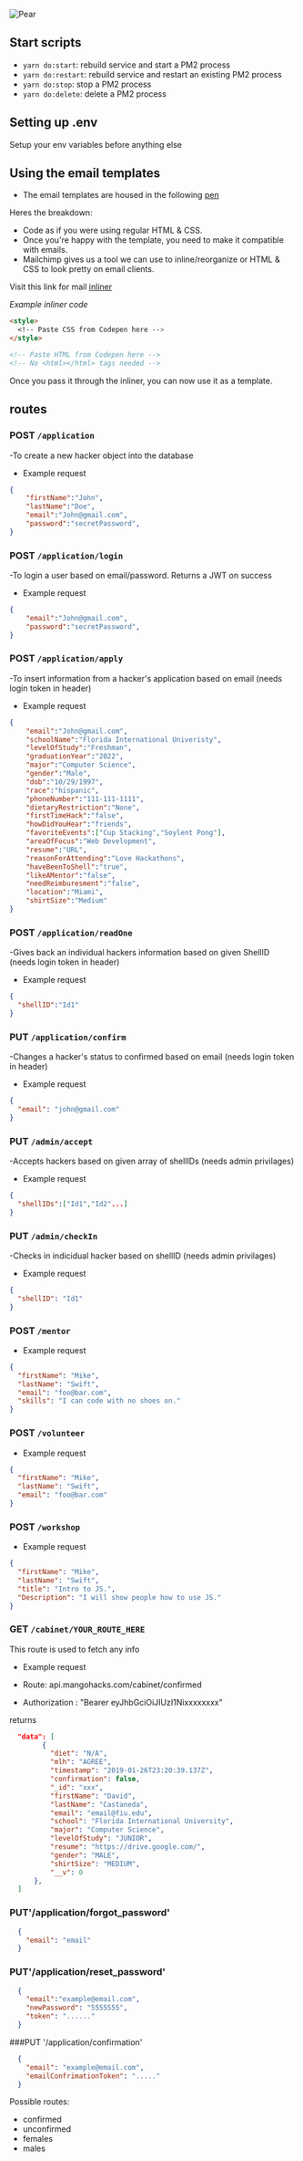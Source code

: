 ![Pear](https://github.com/hackfiu/pear/blob/master/assets/banner.jpg?raw=true)

## Start scripts

- `yarn do:start`: rebuild service and start a PM2 process
- `yarn do:restart`: rebuild service and restart an existing PM2 process
- `yarn do:stop`: stop a PM2 process
- `yarn do:delete`: delete a PM2 process

## Setting up .env

Setup your env variables before anything else

## Using the email templates

- The email templates are housed in the following [pen](https://codepen.io/dashboard/)

Heres the breakdown:

- Code as if you were using regular HTML & CSS.
- Once you're happy with the template, you need to make it compatible with emails.
- Mailchimp gives us a tool we can use to inline/reorganize or HTML & CSS to look pretty on email clients.

Visit this link for mail [inliner](https://templates.mailchimp.com/resources/inline-css/)

_Example inliner code_

```html
<style>
  <!-- Paste CSS from Codepen here -->
</style>

<!-- Paste HTML from Codepen here -->
<!-- No <html></html> tags needed -->
```

Once you pass it through the inliner, you can now use it as a template.

## routes

### POST `/application`
-To create a new hacker object into the database

- Example request

```json
{
	"firstName":"John",
	"lastName":"Doe",
	"email":"John@gmail.com",
	"password":"secretPassword",
}
```

### POST `/application/login`
-To login a user based on email/password. Returns a JWT on success

- Example request

```json
{
	"email":"John@gmail.com",
	"password":"secretPassword",
}
```

### POST `/application/apply`
-To insert information from a hacker's application based on email (needs login token in header)

- Example request

```json
{
	"email":"John@gmail.com",
	"schoolName":"Florida International Univeristy",
	"levelOfStudy":"Freshman",
	"graduationYear":"2022",
	"major":"Computer Science",
	"gender":"Male",
	"dob":"10/29/1997",
	"race":"hispanic",
	"phoneNumber":"111-111-1111",
	"dietaryRestriction":"None",
	"firstTimeHack":"false",
	"howDidYouHear":"friends",
	"favoriteEvents":["Cup Stacking","Soylent Pong"],
	"areaOfFocus":"Web Development",
	"resume":"URL",
	"reasonForAttending":"Love Hackathons",
	"haveBeenToShell":"true",
	"likeAMentor":"false",
	"needReimburesment":"false",
	"location":"Miami",
	"shirtSize":"Medium"
}
```

### POST `/application/readOne`
-Gives back an individual hackers information based on given ShellID (needs login token in header)

- Example request

```json
{
  "shellID":"Id1"
}
```

### PUT `/application/confirm`
-Changes a hacker's status to confirmed based on email (needs login token in header)

- Example request

```json
{
  "email": "john@gmail.com"
}
```

### PUT `/admin/accept`
-Accepts hackers based on given array of shellIDs (needs admin privilages)

- Example request

```json
{
  "shellIDs":["Id1","Id2"...]
}
```

### PUT `/admin/checkIn`
-Checks in indicidual hacker based on shellID (needs admin privilages)

- Example request

```json
{
  "shellID": "Id1"
}
```

### POST `/mentor`

- Example request

```json
{
  "firstName": "Mike",
  "lastName": "Swift",
  "email": "foo@bar.com",
  "skills": "I can code with no shoes on."
}
```

### POST `/volunteer`

- Example request

```json
{
  "firstName": "Mike",
  "lastName": "Swift",
  "email": "foo@bar.com"
}
```

### POST `/workshop`

- Example request

```json
{
  "firstName": "Mike",
  "lastName": "Swift",
  "title": "Intro to JS.",
  "Description": "I will show people how to use JS."
}
```

### GET `/cabinet/YOUR_ROUTE_HERE`

This route is used to fetch any info

- Example request

- Route: api.mangohacks.com/cabinet/confirmed
- Authorization : "Bearer eyJhbGciOiJIUzI1Nixxxxxxxx"

returns

```json
  "data": [
        {
          "diet": "N/A",
          "mlh": "AGREE",
          "timestamp": "2019-01-26T23:20:39.137Z",
          "confirmation": false,
          "_id": "xxx",
          "firstName": "David",
          "lastName": "Castaneda",
          "email": "email@fiu.edu",
          "school": "Florida International University",
          "major": "Computer Science",
          "levelOfStudy": "JUNIOR",
          "resume": "https://drive.google.com/",
          "gender": "MALE",
          "shirtSize": "MEDIUM",
          "__v": 0
      },
  ]
```
### PUT'/application/forgot_password'

```json
  {
    "email": "email"
  }
```

### PUT'/application/reset_password'

```json
  {
    "email":"example@email.com",
    "newPassword": "5555555",
    "token": "......"
  }
```

###PUT '/application/confirmation'

```json
  {
    "email": "example@email.com",
    "emailConfrimationToken": "....."
  }
```

Possible routes:
- confirmed
- unconfirmed
- females
- males

